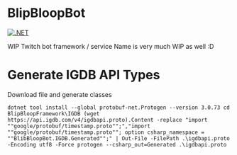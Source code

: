 # BlipBloopBot

[![.NET](https://github.com/ccorsano/BlipBloopBot/actions/workflows/dotnet.yml/badge.svg)](https://github.com/ccorsano/BlipBloopBot/actions/workflows/dotnet.yml)

WIP Twitch bot framework / service
Name is very much WIP as well :D

# Generate IGDB API Types

Download file and generate classes

``
dotnet tool install --global protobuf-net.Protogen --version 3.0.73
cd BlipBloopFramework\IGDB
(wget https://api.igdb.com/v4/igdbapi.proto).Content -replace "import ""google/protobuf/timestamp.proto"";","import ""google/protobuf/timestamp.proto""; option csharp_namespace = ""BlibBloopBot.IGDB.Generated"";" | Out-File -FilePath .\igdbapi.proto -Encoding utf8 -Force
protogen --csharp_out=Generated .\igdbapi.proto
``
